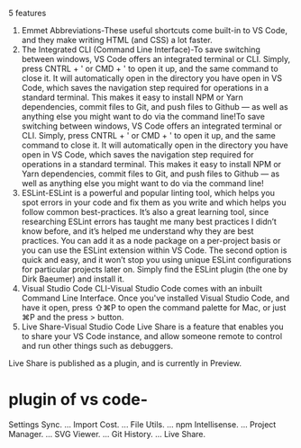 5 features
1. Emmet Abbreviations-These useful shortcuts come built-in to VS Code, and they make writing HTML (and CSS) a lot faster.
2. The Integrated CLI (Command Line Interface)-To save switching between windows, VS Code offers an integrated terminal or CLI. Simply, press CNTRL + ' or CMD + ' to open it up, and the same command to close it. It will automatically open in the directory you have open in VS Code, which saves the navigation step required for operations in a standard terminal.
This makes it easy to install NPM or Yarn dependencies, commit files to Git, and push files to Github — as well as anything else you might want
 to do via the command line!To save switching between windows, VS Code offers an integrated terminal or CLI. Simply, press CNTRL + ' or CMD + ' to open it up, and the same command to close it. It will automatically open in the directory you have open in VS Code, which saves the navigation step required for operations in a standard terminal.
This makes it easy to install NPM or Yarn dependencies, commit files to Git, and push files to Github — as well as anything else you might want to do via the command line!
3. ESLint-ESLint is a powerful and popular linting tool, which helps you spot errors in your code and fix them as you write and which helps you follow common best-practices. It’s also a great learning tool, since researching ESLint errors has taught me many best practices I didn’t know before, and it’s helped me understand why they are best practices.
You can add it as a node package on a per-project basis or you can use the ESLint extension within VS Code. The second option is quick and easy, and it won’t stop you using unique ESLint configurations for particular projects later on. Simply find the ESLint plugin (the one by Dirk Baeumer) and install it.
4.  Visual Studio Code CLI-Visual Studio Code comes with an inbuilt Command Line Interface. Once you've installed Visual Studio Code, and have it open, press ⇧⌘P to open the command palette for Mac, or just ⌘P and the press > button.
5.  Live Share-Visual Studio Code Live Share is a feature that enables you to share your VS Code instance, and allow someone remote to control and run other things such as debuggers.

Live Share is published as a plugin, and is currently in Preview.


# plugin of vs code-
Settings Sync. ...
Import Cost. ...
File Utils. ...
npm Intellisense. ...
Project Manager. ...
SVG Viewer. ...
Git History. ...
Live Share.

